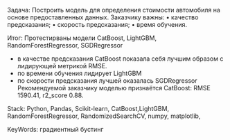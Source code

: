 Задача:
Построить модель для определения стоимости автомобиля на основе предоставленных данных. Заказчику важны: • качество предсказания; • скорость предсказания; • время обучения.

Итог: 
Протестирваны модели  CatBoost, LightGBM, RandomForestRegressor, SGDRegressor		
- в качестве предсказания CatBoost показала себя лучшим образом  с лидирующей метрикой RMSE.
- по времени обучения лидирует LightGBM
- по скорости предсказания лучшей оказалась SGDRegressor 
Рекомендуемой заказчику моделью признаётся CatBoost: RMSE 1590.41, r2_score 0.88.


Stack: Python, Pandas, Scikit-learn, CatBoost,LightGBM, RandomForestRegressor, RandomizedSearchCV, numpy, matplotlib, 

KeyWords: градиентный бустинг
